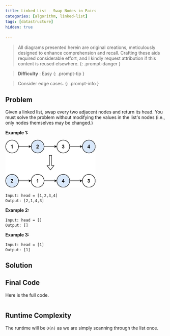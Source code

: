 ```yaml
---
title: Linked List - Swap Nodes in Pairs
categories: [algorithm, linked-list]
tags: [datastructure]
hidden: true

---
```


> All diagrams presented herein are original creations, meticulously designed to enhance comprehension and recall. Crafting these aids required considerable effort, and I kindly request attribution if this content is reused elsewhere.
{: .prompt-danger }

> **Difficulty** :  Easy
{: .prompt-tip }

> Consider edge cases.
{: .prompt-info }

## Problem

Given a linked list, swap every two adjacent nodes and return its head. You must solve the problem without modifying the values in the list's nodes (i.e., only nodes themselves may be changed.)

**Example 1:**

<img src="../assets/img/swap_ex1.jpeg" alt="addtwonumber1" style="zoom:67%;" />

```
Input: head = [1,2,3,4]
Output: [2,1,4,3]
```

**Example 2:**

```
Input: head = []
Output: []
```

**Example 3:**

```
Input: head = [1]
Output: [1]
```

## Solution

## Final Code

Here is the full code.

```python

```

## Runtime Complexity

The runtime will be `O(n)` as we are simply scanning through the list once.
